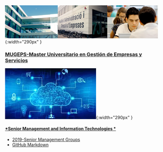 ![MUGEPS](MUGEPS.png){:width="290px" }
### [MUGEPS-Master Universitario en Gestión de Empresas y Servicios](http://www.upv.es/entidades/ADE/infoweb/fade/info/637617normalc.html    )

![IT](IT.jpg){:width="290px" }
#### [*Senior Management and Information Technologies *](http://www.upv.es/titulaciones/MUGEPS/menu_1014778c.html)    
 - [2019-Senior Management Groups](SM_2019_groups.md)
 - [GitHub Markdown](tables.md)